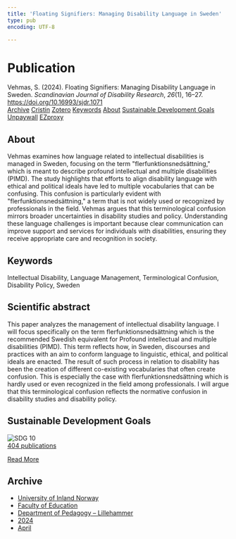 ```yaml
---
title: 'Floating Signifiers: Managing Disability Language in Sweden'
type: pub
encoding: UTF-8

---
```

<h1>Publication</h1>
<article id="csl-bib-container-2MSQLHIZ" class="csl-bib-container">
  <div class="csl-bib-body"> <div class="csl-entry">Vehmas, S. (2024). Floating Signifiers: Managing Disability Language in Sweden. <i>Scandinavian Journal of Disability Research</i>, <i>26</i>(1), 16–27. <a href="https://doi.org/10.16993/sjdr.1071">https://doi.org/10.16993/sjdr.1071</a></div> </div>
  <div class="csl-bib-buttons">
    <a href="#taxonomy-article-2MSQLHIZ" alt="archive" class="csl-bib-button">Archive</a>
    <a href="https://app.cristin.no/results/show.jsf?id=2258115" alt="Cristin" class="csl-bib-button">Cristin</a>
    <a href="http://zotero.org/groups/5881554/items/2MSQLHIZ" alt="Zotero" class="csl-bib-button">Zotero</a>
    <a href="#keywords-article-2MSQLHIZ" alt="keywords" class="csl-bib-button">Keywords</a>
    <a href="#about-article-2MSQLHIZ" alt="about_pub" class="csl-bib-button">About</a>
    <a href="#sdg-article-2MSQLHIZ" alt="sdg" class="csl-bib-button">Sustainable Development Goals</a>
    <a href="https://storage.googleapis.com/jnl-su-j-sjdr-files/journals/1/articles/1071/65d499ee980c0.pdf" alt="Unpaywall" class="csl-bib-button">Unpaywall</a>
    <a href="https://storage.googleapis.com/jnl-su-j-sjdr-files/journals/1/articles/1071/65d499ee980c0.pdf" alt="EZproxy" class="csl-bib-button">EZproxy</a>
  </div>
  <div id="csl-bib-meta-container-2MSQLHIZ"></div>
</article>
<div id="csl-bib-meta-2MSQLHIZ" class="csl-bib-meta">
  <article id="about-article-2MSQLHIZ" class="about_pub-article">
    <h1>About</h1>
    Vehmas examines how language related to intellectual disabilities is managed in Sweden, focusing on the term "flerfunktionsnedsättning," which is meant to describe profound intellectual and multiple disabilities (PIMD). The study highlights that efforts to align disability language with ethical and political ideals have led to multiple vocabularies that can be confusing. This confusion is particularly evident with "flerfunktionsnedsättning," a term that is not widely used or recognized by professionals in the field. Vehmas argues that this terminological confusion mirrors broader uncertainties in disability studies and policy. Understanding these language challenges is important because clear communication can improve support and services for individuals with disabilities, ensuring they receive appropriate care and recognition in society.
  </article>
  <article id="keywords-article-2MSQLHIZ" class="keywords-article">
    <h1>Keywords</h1>
    Intellectual Disability, Language Management, Terminological Confusion, Disability Policy, Sweden
  </article>
  <article id="abstract-article-2MSQLHIZ" class="abstract-article">
    <h1>Scientific abstract</h1>
    This paper analyzes the management of intellectual disability language. I will focus specifically on the term flerfunktionsnedsättning which is the recommended Swedish equivalent for Profound intellectual and multiple disabilities (PIMD). This term reflects how, in Sweden, discourses and practices with an aim to conform language to linguistic, ethical, and political ideals are enacted. The result of such process in relation to disability has been the creation of different co-existing vocabularies that often create confusion. This is especially the case with flerfunktionsnedsättning which is hardly used or even recognized in the field among professionals. I will argue that this terminological confusion reflects the normative confusion in disability studies and disability policy.
  </article>
  <article id="sdg-article-2MSQLHIZ" class="sdg-article">
    <h1>Sustainable Development Goals</h1>
    <div class="sdg-container"><div id="sdg10" class="sdg">
        <img src="{{< params subfolder >}}images/sdg/sdg10_en.png" class="image" alt="SDG 10">
        <div class="sdg-overlay">
          <a href="/en/archive/?key=?sdg=10#archive" class="sdg-publication-count"><span>404</span> publications</a>
          <p><a href="https://sdgs.un.org/goals/goal10" class="sdg-read-more">Read More</a></p>
        </div>
      </div></div>
  </article>
  <article id="taxonomy-article-2MSQLHIZ" class="taxonomy-article">
    <h1>Archive</h1>
    <ul>
      <li>
        <a href="/en/archive/?key=3DCRN523">University of Inland Norway</a>
      </li>
      <li>
        <a href="/en/archive/?key=WYNZA47F">Faculty of Education</a>
      </li>
      <li>
        <a href="/en/archive/?key=L8MA547R">Department of Pedagogy – Lillehammer</a>
      </li>
      <li>
        <a href="/en/archive/?key=RSMGWRJN">2024</a>
      </li>
      <li>
        <a href="/en/archive/?key=3R9TJB6G">April</a>
      </li>
    </ul>
  </article>
</div>
